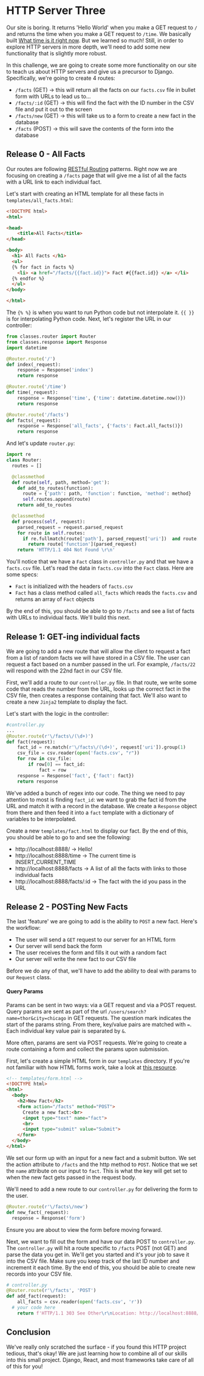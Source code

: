 # HTTP Server Three
Our site is boring. It returns 'Hello World' when you make a GET request to `/` and returns the time when you make a GET request to `/time`. We basically built [What time is it right now](https://www.whattimeisitrightnow.com/). But we learned so much! Still, in order to explore HTTP servers in more depth, we'll need to add some new functionality that is slightly more robust. 

In this challenge, we are going to create some more functionality on our site to teach us about HTTP servers and give us a precursor to Django. Specifically, we're going to create 4 routes:
- `/facts` (GET) -> this will return all the facts on our `facts.csv` file in bullet form with URLs to lead us to...
- `/facts/:id` (GET) -> this will find the fact with the ID number in the CSV file and put it out to the screen
- `/facts/new` (GET) -> this will take us to a form to create a new fact in the database
- `/facts` (POST) -> this will save the contents of the form into the database

## Release 0 - All Facts
Our routes are following [RESTful Routing](https://medium.com/@atingenkay/restful-routes-what-are-they-8fe221521bb) patterns. Right now we are focusing on creating a `/facts` page that will give me a list of all the facts with a URL link to each individual fact.

Let's start with creating an HTML template for all these facts in `templates/all_facts.html`:

```html
<!DOCTYPE html>
<html>

<head>
	<title>All Facts</title>
</head>

<body>
  <h1> All Facts </h1>
  <ul>
  {% for fact in facts %} 
    <li> <a href="/facts/{{fact.id}}"> Fact #{{fact.id}} </a> </li>
  {% endfor %}
  </ul>
</body>

</html>
```
The `{% %}` is when you want to run Python code but not interpolate it. `{{ }}` is for interpolating Python code. Next, let's register the URL in our controller:

```python
from classes.router import Router
from classes.response import Response
import datetime

@Router.route('/')
def index(_request):
    response = Response('index')
    return response

@Router.route('/time')
def time(_request):
    response = Response('time', {'time': datetime.datetime.now()})
    return response

@Router.route('/facts')
def facts(_request):
    response = Response('all_facts', {'facts': Fact.all_facts()})
    return response
```

And let's update `router.py`:

```python
import re
class Router:
  routes = []

  @classmethod
  def route(self, path, method='get'):
    def add_to_routes(function):
      route = {'path': path, 'function': function, 'method': method}
      self.routes.append(route)
    return add_to_routes

  @classmethod
  def process(self, request):
    parsed_request = request.parsed_request
    for route in self.routes:
      if re.fullmatch(route['path'], parsed_request['uri'])  and route['method'].lower() == parsed_request['method'].lower():
        return route['function'](parsed_request)
    return 'HTTP/1.1 404 Not Found \r\n'
```

You'll notice that we have a `Fact` class in `controller.py` and that we have a `facts.csv` file. Let's read the data in `facts.csv` into the `Fact` class. Here are some specs:
- `Fact` is initialized with the headers of `facts.csv`
- `Fact` has a class method called `all_facts` which reads the `facts.csv` and returns an array of `Fact` objects

By the end of this, you should be able to go to `/facts` and see a list of facts with URLs to individual facts. We'll build this next.

## Release 1: GET-ing individual facts
We are going to add a new route that will allow the client to request a fact from a list of random facts we will have stored in a CSV file. The user can request a fact based on a number passed in the url. For example, `/facts/22` will respond with the 22nd fact in our CSV file. 

First, we'll add a route to our `controller.py` file. In that route, we write some code that reads the number from the URL, looks up the correct fact in the CSV file, then creates a response containing that fact. We'll also want to create a new `Jinja2` template to display the fact.

Let's start with the logic in the controller:

```Python
#controller.py
...
@Router.route(r'\/facts\/(\d+)')
def fact(request):
    fact_id = re.match(r'\/facts\/(\d+)', request['uri']).group(1)
    csv_file = csv.reader(open('facts.csv', "r"))
    for row in csv_file:
        if row[0] == fact_id:
            fact = row 
    response = Response('fact', {'fact': fact})
    return response
```

We've added a bunch of regex into our code. The thing we need to pay attention to most is finding `fact_id`: we want to grab the fact id from the URL and match it with a record in the database. We create a `Response` object from there and then feed it into a `fact` template with a dictionary of variables to be interpolated.

Create a new `templates/fact.html` to display our fact. By the end of this, you should be able to go to and see the following:
- http://localhost:8888/ -> Hello!
- http://localhost:8888/time -> The current time is INSERT_CURRENT_TIME
- http://localhost:8888/facts -> A list of all the facts with links to those individual facts
- http://localhost:8888/facts/:id -> The fact with the id you pass in the URL


## Release 2 - POSTing New Facts

The last 'feature' we are going to add is the ability to `POST` a new fact. Here's the workflow:
- The user will send a `GET` request to our server for an HTML form
- Our server will send back the form
- The user receives the form and fills it out with a random fact
- Our server will write the new fact to our CSV file

Before we do any of that, we'll have to add the ability to deal with params to our `Request` class. 

#### Query Params
Params can be sent in two ways: via a GET request and via a POST request. Query params are sent as part of the url `/users/search?name=thor&city=chicago` in GET requests. The question mark indicates the start of the params string. From there, key/value pairs are matched with `=`. Each individual key value pair is separated by `&`.

More often, params are sent via POST requests. We're going to create a route containing a form and collect the params upon submission.

First, let's create a simple HTML form in our `templates` directory. If you're not familiar with how HTML forms work, take a look at [this resource](https://www.w3schools.com/html/html_forms.asp).

```HTML
<!-- templates/form.html -->
<!DOCTYPE html>
<html>
  <body>
    <h2>New Fact</h2>
    <form action="/facts" method="POST">
      Create a new fact:<br>
      <input type="text" name="fact">
      <br>
      <input type="submit" value="Submit">
    </form> 
  </body>
</html>
```
We set our form up with an input for a new fact and a submit button. We set the action attribute to `/facts` and the http method to `POST`. Notice that we set the `name` attribute on our input to `fact`. This is what the key will get set to when the new fact gets passed in the request body. 

We'll need to add a new route to our `controller.py` for delivering the form to the user.

```python 
@Router.route(r'\/facts\/new')
def new_fact(_request):
  response = Response('form')
```

Ensure you are about to view the form before moving forward.

Next, we want to fill out the form and have our data POST to `controller.py`. The `controller.py` will hit a route specific to `/facts` POST (not GET) and parse the data you get in. We'll get you started and it's your job to save it into the CSV file. Make sure you keep track of the last ID number and increment it each time. By the end of this, you should be able to create new records into your CSV file.

```python
# controller.py
@Router.route(r'\/facts', 'POST')
def add_fact(request):
	all_facts = csv.reader(open('facts.csv', 'r'))
  # your code here
	return f'HTTP/1.1 303 See Other\r\nLocation: http://localhost:8888/facts/{new_fact_number}'
```

## Conclusion 
We've really only scratched the surface - if you found this HTTP project tedious, that's okay! We are just learning how to combine all of our skills into this small project. Django, React, and most frameworks take care of all of this for you!
